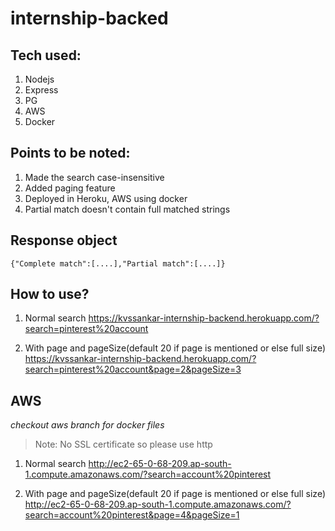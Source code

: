 # internship-backed

## Tech used:
1. Nodejs 
2. Express
3. PG
4. AWS
5. Docker

## Points to be noted:
1. Made the search case-insensitive 
2. Added paging feature
3. Deployed in Heroku, AWS using docker
4. Partial match doesn't contain full matched strings

## Response object
    {"Complete match":[....],"Partial match":[....]} 

## How to use?
1. Normal search
     https://kvssankar-internship-backend.herokuapp.com/?search=pinterest%20account

2. With page and pageSize(default 20 if page is mentioned or else full size)
    https://kvssankar-internship-backend.herokuapp.com/?search=pinterest%20account&page=2&pageSize=3

## AWS
*checkout aws branch for docker files*

> Note: No SSL certificate so please use http

1. Normal search
    http://ec2-65-0-68-209.ap-south-1.compute.amazonaws.com/?search=account%20pinterest

2. With page and pageSize(default 20 if page is mentioned or else full size)
    http://ec2-65-0-68-209.ap-south-1.compute.amazonaws.com/?search=account%20pinterest&page=4&pageSize=1